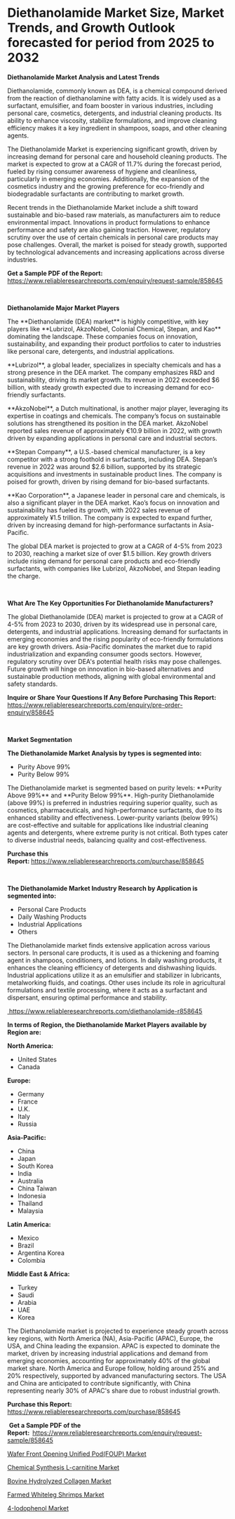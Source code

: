 <p><h1>Diethanolamide Market Size, Market Trends, and Growth Outlook forecasted for period from 2025 to 2032</h1></p><p><strong>Diethanolamide Market Analysis and Latest Trends</strong></p>
<p><p>Diethanolamide, commonly known as DEA, is a chemical compound derived from the reaction of diethanolamine with fatty acids. It is widely used as a surfactant, emulsifier, and foam booster in various industries, including personal care, cosmetics, detergents, and industrial cleaning products. Its ability to enhance viscosity, stabilize formulations, and improve cleaning efficiency makes it a key ingredient in shampoos, soaps, and other cleaning agents.</p><p>The Diethanolamide Market is experiencing significant growth, driven by increasing demand for personal care and household cleaning products. The market is expected to grow at a CAGR of 11.7% during the forecast period, fueled by rising consumer awareness of hygiene and cleanliness, particularly in emerging economies. Additionally, the expansion of the cosmetics industry and the growing preference for eco-friendly and biodegradable surfactants are contributing to market growth.</p><p>Recent trends in the Diethanolamide Market include a shift toward sustainable and bio-based raw materials, as manufacturers aim to reduce environmental impact. Innovations in product formulations to enhance performance and safety are also gaining traction. However, regulatory scrutiny over the use of certain chemicals in personal care products may pose challenges. Overall, the market is poised for steady growth, supported by technological advancements and increasing applications across diverse industries.</p></p>
<p><strong>Get a Sample PDF of the Report:&nbsp;</strong> <a href="https://www.reliableresearchreports.com/enquiry/request-sample/858645?utm_campaign=2105&utm_medium=2&utm_source=Github&utm_content=ia&utm_term=25012025&utm_id=diethanolamide">https://www.reliableresearchreports.com/enquiry/request-sample/858645</a></p>
<p>&nbsp;</p>
<p><strong>Diethanolamide Major Market Players</strong></p>
<p><p>The **Diethanolamide (DEA) market** is highly competitive, with key players like **Lubrizol, AkzoNobel, Colonial Chemical, Stepan, and Kao** dominating the landscape. These companies focus on innovation, sustainability, and expanding their product portfolios to cater to industries like personal care, detergents, and industrial applications.</p><p>**Lubrizol**, a global leader, specializes in specialty chemicals and has a strong presence in the DEA market. The company emphasizes R&D and sustainability, driving its market growth. Its revenue in 2022 exceeded $6 billion, with steady growth expected due to increasing demand for eco-friendly surfactants.</p><p>**AkzoNobel**, a Dutch multinational, is another major player, leveraging its expertise in coatings and chemicals. The company’s focus on sustainable solutions has strengthened its position in the DEA market. AkzoNobel reported sales revenue of approximately €10.9 billion in 2022, with growth driven by expanding applications in personal care and industrial sectors.</p><p>**Stepan Company**, a U.S.-based chemical manufacturer, is a key competitor with a strong foothold in surfactants, including DEA. Stepan’s revenue in 2022 was around $2.6 billion, supported by its strategic acquisitions and investments in sustainable product lines. The company is poised for growth, driven by rising demand for bio-based surfactants.</p><p>**Kao Corporation**, a Japanese leader in personal care and chemicals, is also a significant player in the DEA market. Kao’s focus on innovation and sustainability has fueled its growth, with 2022 sales revenue of approximately ¥1.5 trillion. The company is expected to expand further, driven by increasing demand for high-performance surfactants in Asia-Pacific.</p><p>The global DEA market is projected to grow at a CAGR of 4-5% from 2023 to 2030, reaching a market size of over $1.5 billion. Key growth drivers include rising demand for personal care products and eco-friendly surfactants, with companies like Lubrizol, AkzoNobel, and Stepan leading the charge.</p></p>
<p>&nbsp;</p>
<p><strong>What Are The Key Opportunities For Diethanolamide Manufacturers?</strong></p>
<p><p>The global Diethanolamide (DEA) market is projected to grow at a CAGR of 4-5% from 2023 to 2030, driven by its widespread use in personal care, detergents, and industrial applications. Increasing demand for surfactants in emerging economies and the rising popularity of eco-friendly formulations are key growth drivers. Asia-Pacific dominates the market due to rapid industrialization and expanding consumer goods sectors. However, regulatory scrutiny over DEA's potential health risks may pose challenges. Future growth will hinge on innovation in bio-based alternatives and sustainable production methods, aligning with global environmental and safety standards.</p></p>
<p><strong>Inquire or Share Your Questions If Any Before Purchasing This Report:</strong> <a href="https://www.reliableresearchreports.com/enquiry/pre-order-enquiry/858645?utm_campaign=2105&utm_medium=2&utm_source=Github&utm_content=ia&utm_term=25012025&utm_id=diethanolamide">https://www.reliableresearchreports.com/enquiry/pre-order-enquiry/858645</a></p>
<p>&nbsp;</p>
<p><strong>Market Segmentation</strong></p>
<p><strong>The Diethanolamide Market Analysis by types is segmented into:</strong></p>
<p><ul><li>Purity Above 99%</li><li>Purity Below 99%</li></ul></p>
<p><p>The Diethanolamide market is segmented based on purity levels: **Purity Above 99%** and **Purity Below 99%**. High-purity Diethanolamide (above 99%) is preferred in industries requiring superior quality, such as cosmetics, pharmaceuticals, and high-performance surfactants, due to its enhanced stability and effectiveness. Lower-purity variants (below 99%) are cost-effective and suitable for applications like industrial cleaning agents and detergents, where extreme purity is not critical. Both types cater to diverse industrial needs, balancing quality and cost-effectiveness.</p></p>
<p><strong>Purchase this Report:&nbsp;</strong><a href="https://www.reliableresearchreports.com/purchase/858645?utm_campaign=2105&utm_medium=2&utm_source=Github&utm_content=ia&utm_term=25012025&utm_id=diethanolamide">https://www.reliableresearchreports.com/purchase/858645</a></p>
<p>&nbsp;</p>
<p><strong>The Diethanolamide Market Industry Research by Application is segmented into:</strong></p>
<p><ul><li>Personal Care Products</li><li>Daily Washing Products</li><li>Industrial Applications</li><li>Others</li></ul></p>
<p><p>The Diethanolamide market finds extensive application across various sectors. In personal care products, it is used as a thickening and foaming agent in shampoos, conditioners, and lotions. In daily washing products, it enhances the cleaning efficiency of detergents and dishwashing liquids. Industrial applications utilize it as an emulsifier and stabilizer in lubricants, metalworking fluids, and coatings. Other uses include its role in agricultural formulations and textile processing, where it acts as a surfactant and dispersant, ensuring optimal performance and stability.</p></p>
<p><a href="https://www.reliableresearchreports.com/diethanolamide-r858645?utm_campaign=2105&utm_medium=2&utm_source=Github&utm_content=ia&utm_term=25012025&utm_id=diethanolamide">&nbsp;https://www.reliableresearchreports.com/diethanolamide-r858645</a></p>
<p><strong>In terms of Region, the Diethanolamide Market Players available by Region are:</strong></p>
<p>
    <p> <strong> North America: </strong>
        <ul>
            <li>United States</li>
            <li>Canada</li>
        </ul>
        </p> 
    <p> <strong> Europe: </strong>
        <ul>
            <li>Germany</li>
            <li>France</li>
            <li>U.K.</li>
            <li>Italy</li>
            <li>Russia</li>
        </ul>
        </p> 
    <p> <strong> Asia-Pacific: </strong>
        <ul>
            <li>China</li>
            <li>Japan</li>
            <li>South Korea</li>
            <li>India</li>
            <li>Australia</li>
            <li>China Taiwan</li>
            <li>Indonesia</li>
            <li>Thailand</li>
            <li>Malaysia</li>
        </ul>
        </p> 
    <p> <strong> Latin America: </strong>
        <ul>
            <li>Mexico</li>
            <li>Brazil</li>
            <li>Argentina Korea</li>
            <li>Colombia</li>
        </ul>
        </p> 
    <p> <strong> Middle East & Africa: </strong>
        <ul>
            <li>Turkey</li>
            <li>Saudi</li>
            <li>Arabia</li>
            <li>UAE</li>
            <li>Korea</li>
        </ul>
    </p>
    </p>
<p><p>The Diethanolamide market is projected to experience steady growth across key regions, with North America (NA), Asia-Pacific (APAC), Europe, the USA, and China leading the expansion. APAC is expected to dominate the market, driven by increasing industrial applications and demand from emerging economies, accounting for approximately 40% of the global market share. North America and Europe follow, holding around 25% and 20% respectively, supported by advanced manufacturing sectors. The USA and China are anticipated to contribute significantly, with China representing nearly 30% of APAC's share due to robust industrial growth.</p></p>
<p><strong>Purchase this Report: </strong><a href="https://www.reliableresearchreports.com/purchase/858645?utm_campaign=2105&utm_medium=2&utm_source=Github&utm_content=ia&utm_term=25012025&utm_id=diethanolamide">https://www.reliableresearchreports.com/purchase/858645</a></p>
<p>&nbsp;<strong>Get a Sample PDF of the Report:&nbsp;&nbsp;</strong><a href="https://www.reliableresearchreports.com/enquiry/request-sample/858645?utm_campaign=2105&utm_medium=2&utm_source=Github&utm_content=ia&utm_term=25012025&utm_id=diethanolamide">https://www.reliableresearchreports.com/enquiry/request-sample/858645</a></p>
<p><strong></strong></p>
<p><p><a href="https://www.linkedin.com/pulse/growth-revenue-projections-wafer-front-opening-unified-4lb1f?utm_campaign=2105&utm_medium=2&utm_source=Github&utm_content=ia&utm_term=25012025&utm_id=diethanolamide">Wafer Front Opening Unified Pod(FOUP) Market</a></p><p><a href="https://www.linkedin.com/pulse/comprehensive-analysis-chemical-synthesis-l-carnitine-4a0rf?utm_campaign=2105&utm_medium=2&utm_source=Github&utm_content=ia&utm_term=25012025&utm_id=diethanolamide">Chemical Synthesis L-carnitine Market</a></p><p><a href="https://www.linkedin.com/pulse/bovine-hydrolyzed-collagen-market-scopegrowingat-cagr-of89-insights-6r5sf?utm_campaign=2105&utm_medium=2&utm_source=Github&utm_content=ia&utm_term=25012025&utm_id=diethanolamide">Bovine Hydrolyzed Collagen Market</a></p><p><a href="https://www.linkedin.com/pulse/significant-growth-expected-farmed-whiteleg-shrimps-market-l5c7f?utm_campaign=2105&utm_medium=2&utm_source=Github&utm_content=ia&utm_term=25012025&utm_id=diethanolamide">Farmed Whiteleg Shrimps Market</a></p><p><a href="https://www.linkedin.com/pulse/future-4-iodophenol-market-key-growth-drivers-forecasted-rlp7f?utm_campaign=2105&utm_medium=2&utm_source=Github&utm_content=ia&utm_term=25012025&utm_id=diethanolamide">4-Iodophenol Market</a></p></p>